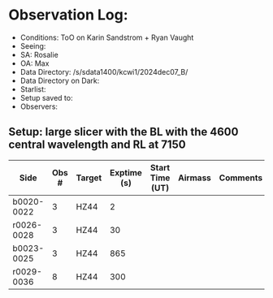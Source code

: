 # Observation Log:

* Conditions: ToO on Karin Sandstrom + Ryan Vaught
* Seeing: 
* SA: Rosalie
* OA: Max
* Data Directory: /s/sdata1400/kcwi1/2024dec07_B/
* Data Directory on Dark: 
* Starlist: 
* Setup saved to: 
* Observers: 

## Setup: large slicer with the BL with the 4600 central wavelength and RL at 7150
| Side | Obs #     | Target    | Exptime (s) | Start Time (UT) | Airmass | Comments                                                   |
|------|-----------|-----------|-------------|-----------------|---------|------------------------------------------------------------|
|b0020-0022|3|HZ44        |2| |||
|r0026-0028|3|HZ44        |30| |||
|b0023-0025|3|HZ44        |865| |||
|r0029-0036|8|HZ44        |300| |||
